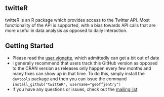 ## twitteR
twitteR is an R package which provides access to the Twitter API. Most functionality of the API is supported, with a bias towards API calls that are more useful in data analysis as opposed to daily interaction. 

## Getting Started

- Please read the [user vignette](http://geoffjentry.hexdump.org/twitteR.pdf), which admittedly can get a bit out of date
- I generally recommend that users track this GitHub version as opposed to the CRAN version as releases only happen every few months and many fixes can show up in that time. To do this, simply install the `devtools` package and then you can issue the command `install_github("twitteR", username="geoffjentry")`
- If you have any questions or issues, check out the [mailing list](http://lists.hexdump.org/listinfo.cgi/twitter-users-hexdump.org)
